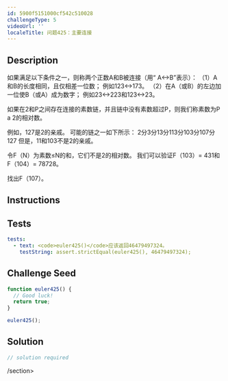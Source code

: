 ```yaml
---
id: 5900f5151000cf542c510028
challengeType: 5
videoUrl: ''
localeTitle: 问题425：主要连接
---
```


## Description
<section id="description">
如果满足以下条件之一，则称两个正数A和B被连接（用“ A↔B”表示）：
（1）A和B的长度相同，且仅相差一位数； 例如123↔173。
（2）在A（或B）的左边加一位使B（或A）成为数字； 例如23↔223和123↔23。


如果在2和P之间存在连接的素数链，并且链中没有素数超过P，则我们称素数为P a 2的相对数。


例如，127是2的亲戚。 可能的链之一如下所示：
2分3分13分113分103分107分127
但是，11和103不是2的亲戚。


令F（N）为素数≤N的和，它们不是2的相对数。
我们可以验证F（103）= 431和F（104）= 78728。


找出F（107）。
</section>

## Instructions
<section id="instructions">
</section>

## Tests
<section id='tests'>

```yml
tests:
  - text: <code>euler425()</code>应该返回46479497324。
    testString: assert.strictEqual(euler425(), 46479497324);

```

</section>

## Challenge Seed
<section id='challengeSeed'>

<div id='js-seed'>

```js
function euler425() {
  // Good luck!
  return true;
}

euler425();

```

</div>



</section>

## Solution
<section id='solution'>

```js
// solution required
```

/section>
